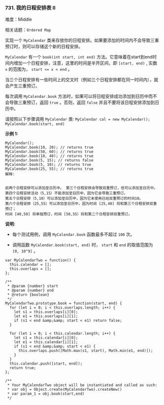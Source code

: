 ### 731. 我的日程安排表 II

难度：Middle

相关话题：`Ordered Map`

实现一个  `MyCalendar`  类来存放你的日程安排。如果要添加的时间内不会导致三重预订时，则可以存储这个新的日程安排。



 `MyCalendar`  有一个  `book(int start, int end)` 方法。它意味着在start到end时间内增加一个日程安排，注意，这里的时间是半开区间，即  `[start, end)` , 实数 `x`  的范围为，  `start <= x < end` 。



当三个日程安排有一些时间上的交叉时（例如三个日程安排都在同一时间内），就会产生三重预订。



每次调用  `MyCalendar.book` 方法时，如果可以将日程安排成功添加到日历中而不会导致三重预订，返回  `true` 。否则，返回  `false`  并且不要将该日程安排添加到日历中。



请按照以下步骤调用 `MyCalendar`  类:  `MyCalendar cal = new MyCalendar();`   `MyCalendar.book(start, end)` 



**示例 1:** 



```
MyCalendar();
MyCalendar.book(10, 20); // returns true
MyCalendar.book(50, 60); // returns true
MyCalendar.book(10, 40); // returns true
MyCalendar.book(5, 15); // returns false
MyCalendar.book(5, 10); // returns true
MyCalendar.book(25, 55); // returns true
解释:

 
前两个日程安排可以添加至日历中。 第三个日程安排会导致双重预订，但可以添加至日历中。
第四个日程安排活动（5,15）不能添加至日历中，因为它会导致三重预订。
第五个日程安排（5,10）可以添加至日历中，因为它未使用已经双重预订的时间10。
第六个日程安排（25,55）可以添加至日历中，因为时间 [25,40] 将和第三个日程安排双重预订；
时间 [40,50] 将单独预订，时间 [50,55）将和第二个日程安排双重预订。
```


**说明:** 




* 每个测试用例，调用 `MyCalendar.book` 函数最多不超过 `100` 次。

* 调用函数 `MyCalendar.book(start, end)` 时， `start`  和 `end`  的取值范围为 `[0, 10^9]` 。




```
var MyCalendarTwo = function() {
  this.calendar = [];
  this.overlaps = [];
};

/** 
 * @param {number} start 
 * @param {number} end
 * @return {boolean}
 */
MyCalendarTwo.prototype.book = function(start, end) {
  for (let i = 0; i < this.overlaps.length; i++) {
    let s1 = this.overlaps[i][0];
    let e1 = this.overlaps[i][1];
    if (s1 < end &amp;&amp; start < e1) return false;
  }
  
  for (let i = 0; i < this.calendar.length; i++) {
    let s1 = this.calendar[i][0];
    let e1 = this.calendar[i][1];
    if (s1 < end &amp;&amp; start < e1) {
      this.overlaps.push([Math.max(s1, start), Math.min(e1, end)]);
    }
  }
  this.calendar.push([start, end]);
  return true;
};

/** 
 * Your MyCalendarTwo object will be instantiated and called as such:
 * var obj = Object.create(MyCalendarTwo).createNew()
 * var param_1 = obj.book(start,end)
 */
```


